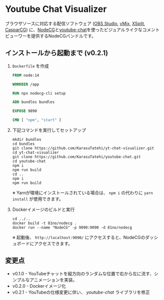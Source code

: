 # Youtube Chat Visualizer

ブラウザソースに対応する配信ソフトウェア ([OBS Studio](https://obsproject.com/), [vMix](http://www.vmix.com/), [XSplit](https://www.xsplit.com/), [CasparCG](https://github.com/CasparCG/server/releases)) に、[NodeCG](https://www.nodecg.dev/)と[youtube-chat](https://www.npmjs.com/package/youtube-chat)を使ったビジュアルライクなコメントビューワーを提供するNodeCGバンドルです。

## インストールから起動まで (v0.2.1)

1.  `Dockerfile` を作成

    ```dockerfile
    FROM node:14

    WORKDIR /app

    RUN npx nodecg-cli setup

    ADD bundles bundles

    EXPOSE 9090

    CMD [ "npm", "start" ]
    ```

2.  下記コマンドを実行してセットアップ

    ```shell
    mkdir bundles
    cd bundles
    git clone https://github.com/KarasuTatehi/yt-chat-visualizer.git
    cd yt-chat-visualizer
    git clone https://github.com/KarasuTatehi/youtube-chat.git
    cd youtube-chat
    npm i
    npm run build
    cd ..
    npm i
    npm run build
    ```

    ※ Yarnが環境にインストールされている場合は、 `npm i` の代わりに `yarn install` が使用できます。

3.  Dockerイメージのビルドと実行

    ```shell
    cd ../..
    docker build -t 81no/nodecg .
    docker run --name "NodeCG" -p 9090:9090 -d 81no/nodecg
    ```

    ※ 起動後、 `http://localhost:9090/` にアクセスすると、NodeCGのダッシュボードにアクセスできます。

## 変更点

- v0.1.0 - YouTubeチャットを縦方向のランダムな位置で右から左に流す、シンプルなアニメーションを実装。
- v0.2.0 - Dockerイメージ化
- v0.2.1 - YouTubeの仕様変更に伴い、 *youtube-chat* ライブラリを修正
